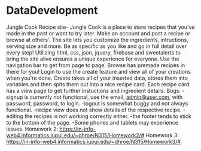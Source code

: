 # DataDevelopment
Jungle Cook Recipe site-
  Jungle Cook is a place to store recipes that you've made in the past or want to try later. Make an account and post a recipe or browse at others'. The site lets you customize the ingredients, intructions, serving size and more. Be as specific as you like and go in full detail over every step!
  Utilizing html, css, json, jquery, firebase and sweetalerts to bring the site alive ensures a unique experience for everyone. Use the navigation bar to get from page to page. Browse has premade recipes in there for you! Login to use the create feature and view all of your creations when you're done. Create takes all of your inserted data, stores them into variables and then spits them out into a nice recipe card. Each recipe card has a view page to get further instuctions and ingredient details. 
Bugs:
-signup is currently not functional, use the email, admin@user.com, with password, password, to login.
-logout is somewhat buggy and not always functional.
-recipe view does not show details of the respective recipe.
-editing the recipes is not working correctly either.
-the footer tends to stick to the bottom of the page.
-Some phones and tablets may experience issues.
Homework 2: https://in-info-web4.informatics.iupui.edu/~dhroe/N315/Homework2/#
Homework 3: https://in-info-web4.informatics.iupui.edu/~dhroe/N315/Homework3/#
